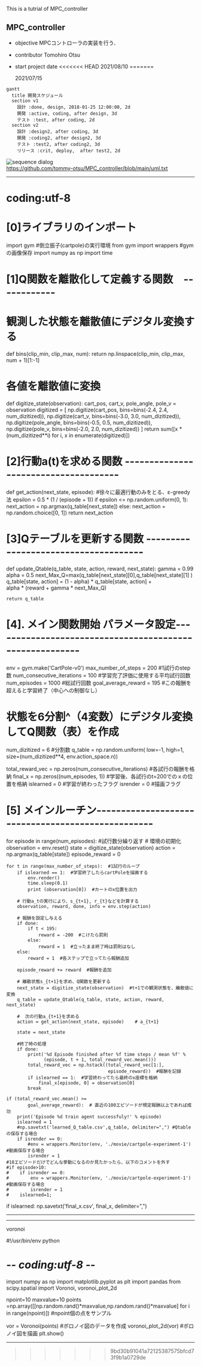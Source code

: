 This is a tutrial of MPC_controller

## MPC_controller
- objective
  MPCコントローラの実装を行う．
- contributor
  Tomohiro Otsu
- start project date
<<<<<<< HEAD
  2021/08/10
=======
  
  2021/07/15

```mermaid
gantt
  title 開発スケジュール
  section v1
    設計 :done, design, 2018-01-25 12:00:00, 2d
    開発 :active, coding, after design, 3d
    テスト :test, after coding, 2d
  section v2
    設計 :design2, after coding, 3d
    開発 :coding2, after design2, 3d
    テスト :test2, after coding2, 3d
    リリース :crit, deploy,  after test2, 2d
```

![sequence dialog](http://www.plantuml.com/plantuml/proxy?src=https://raw.githubusercontent.com/tommy-otsu/MPC_controller/main/uml.txt)  
https://github.com/tommy-otsu/MPC_controller/blob/main/uml.txt





---------------------------------------------------

# coding:utf-8
# [0]ライブラリのインポート
import gym  #倒立振子(cartpole)の実行環境
from gym import wrappers  #gymの画像保存
import numpy as np
import time


# [1]Q関数を離散化して定義する関数　------------
# 観測した状態を離散値にデジタル変換する
def bins(clip_min, clip_max, num):
    return np.linspace(clip_min, clip_max, num + 1)[1:-1]

# 各値を離散値に変換
def digitize_state(observation):
    cart_pos, cart_v, pole_angle, pole_v = observation
    digitized = [
        np.digitize(cart_pos, bins=bins(-2.4, 2.4, num_dizitized)),
        np.digitize(cart_v, bins=bins(-3.0, 3.0, num_dizitized)),
        np.digitize(pole_angle, bins=bins(-0.5, 0.5, num_dizitized)),
        np.digitize(pole_v, bins=bins(-2.0, 2.0, num_dizitized))
    ]
    return sum([x * (num_dizitized**i) for i, x in enumerate(digitized)])


# [2]行動a(t)を求める関数 -------------------------------------
def get_action(next_state, episode):
           #徐々に最適行動のみをとる、ε-greedy法
    epsilon = 0.5 * (1 / (episode + 1))
    if epsilon <= np.random.uniform(0, 1):
        next_action = np.argmax(q_table[next_state])
    else:
        next_action = np.random.choice([0, 1])
    return next_action


# [3]Qテーブルを更新する関数 -------------------------------------
def update_Qtable(q_table, state, action, reward, next_state):
    gamma = 0.99
    alpha = 0.5
    next_Max_Q=max(q_table[next_state][0],q_table[next_state][1] )
    q_table[state, action] = (1 - alpha) * q_table[state, action] +\
            alpha * (reward + gamma * next_Max_Q)

    return q_table

# [4]. メイン関数開始 パラメータ設定--------------------------------------------------------
env = gym.make('CartPole-v0')
max_number_of_steps = 200  #1試行のstep数
num_consecutive_iterations = 100  #学習完了評価に使用する平均試行回数
num_episodes = 1000  #総試行回数
goal_average_reward = 195  #この報酬を超えると学習終了（中心への制御なし）
# 状態を6分割^（4変数）にデジタル変換してQ関数（表）を作成
num_dizitized = 6  #分割数
q_table = np.random.uniform(
    low=-1, high=1, size=(num_dizitized**4, env.action_space.n))

total_reward_vec = np.zeros(num_consecutive_iterations)  #各試行の報酬を格納
final_x = np.zeros((num_episodes, 1))  #学習後、各試行のt=200でのｘの位置を格納
islearned = 0  #学習が終わったフラグ
isrender = 0  #描画フラグ


# [5] メインルーチン--------------------------------------------------
for episode in range(num_episodes):  #試行数分繰り返す
    # 環境の初期化
    observation = env.reset()
    state = digitize_state(observation)
    action = np.argmax(q_table[state])
    episode_reward = 0

    for t in range(max_number_of_steps):  #1試行のループ
        if islearned == 1:  #学習終了したらcartPoleを描画する
            env.render()
            time.sleep(0.1)
            print (observation[0])  #カートのx位置を出力

        # 行動a_tの実行により、s_{t+1}, r_{t}などを計算する
        observation, reward, done, info = env.step(action)

        # 報酬を設定し与える
        if done:
            if t < 195:
                reward = -200  #こけたら罰則
            else:
                reward = 1  #立ったまま終了時は罰則はなし
        else:
            reward = 1  #各ステップで立ってたら報酬追加

        episode_reward += reward  #報酬を追加

        # 離散状態s_{t+1}を求め、Q関数を更新する
        next_state = digitize_state(observation)  #t+1での観測状態を、離散値に変換
        q_table = update_Qtable(q_table, state, action, reward, next_state)

        #  次の行動a_{t+1}を求める 
        action = get_action(next_state, episode)    # a_{t+1} 

        state = next_state

        #終了時の処理
        if done:
            print('%d Episode finished after %f time steps / mean %f' %
                  (episode, t + 1, total_reward_vec.mean()))
            total_reward_vec = np.hstack((total_reward_vec[1:],
                                          episode_reward))  #報酬を記録
            if islearned == 1:  #学習終わってたら最終のx座標を格納
                final_x[episode, 0] = observation[0]
            break

    if (total_reward_vec.mean() >=
            goal_average_reward):  # 直近の100エピソードが規定報酬以上であれば成功
        print('Episode %d train agent successfuly!' % episode)
        islearned = 1
        #np.savetxt('learned_Q_table.csv',q_table, delimiter=",") #Qtableの保存する場合
        if isrender == 0:
            #env = wrappers.Monitor(env, './movie/cartpole-experiment-1') #動画保存する場合
            isrender = 1
    #10エピソードだけでどんな挙動になるのか見たかったら、以下のコメントを外す
    #if episode>10:
    #    if isrender == 0:
    #        env = wrappers.Monitor(env, './movie/cartpole-experiment-1') #動画保存する場合
    #        isrender = 1
    #    islearned=1;

if islearned:
    np.savetxt('final_x.csv', final_x, delimiter=",")

---------------------------------------------------



---------------------------------------------------
voronoi

#!/usr/bin/env python
# -*- coding:utf-8 -*-
import numpy as np
import matplotlib.pyplot as plt
import pandas
from scipy.spatial import Voronoi, voronoi_plot_2d

npoint=10
maxvalue=10
points =np.array([[np.random.rand()*maxvalue,np.random.rand()*maxvalue] for i in range(npoint)]) #npoint個の点をサンプル

vor = Voronoi(points) #ボロノイ図のデータを作成
voronoi_plot_2d(vor) #ボロノイ図を描画
plt.show()

---------------------------------------------------


>>>>>>> 9bd30b91041a72125387575bfcd73f9b1a0729de
